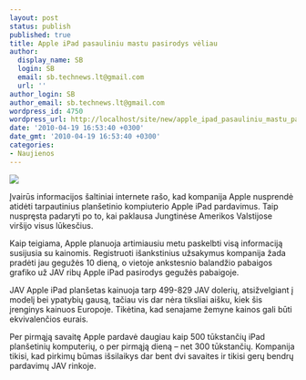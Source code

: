 ```yaml
---
layout: post
status: publish
published: true
title: Apple iPad pasauliniu mastu pasirodys vėliau
author:
  display_name: SB
  login: SB
  email: sb.technews.lt@gmail.com
  url: ''
author_login: SB
author_email: sb.technews.lt@gmail.com
wordpress_id: 4750
wordpress_url: http://localhost/site/new/apple_ipad_pasauliniu_mastu_pasirodys_veliau/
date: '2010-04-19 16:53:40 +0300'
date_gmt: '2010-04-19 16:53:40 +0300'
categories:
- Naujienos
---
```

<div class="imgright"><img src="http://t3.gstatic.com/images?q=tbn:pgRDaGlekoMfsM:http://www.pma-show.com/news_images/00668_apple-ipad-photo.jpg"  /></div>
<p>Įvairūs informacijos šaltiniai internete rašo, kad kompanija Apple nusprendė atidėti tarpautinius planšetinio kompiuterio Apple iPad pardavimus. Taip nuspręsta padaryti po to, kai paklausa Jungtinėse Amerikos Valstijose viršijo visus lūkesčius.</p>
<p>Kaip teigiama, Apple planuoja artimiausiu metu paskelbti visą informaciją susijusia su kainomis. Registruoti išankstinius užsakymus kompanija žada pradėti jau gegužės 10 dieną, o vietoje ankstesnio balandžio pabaigos grafiko už JAV ribų Apple iPad pasirodys gegužės pabaigoje.</p>
<p>JAV Apple iPad planšetas kainuoja tarp 499-829 JAV dolerių, atsižvelgiant į modelį bei ypatybių gausą, tačiau vis dar nėra tiksliai aišku, kiek šis įrenginys kainuos Europoje. Tikėtina, kad senajame žemyne kainos gali būti ekvivalenčios eurais.</p>
<p>Per pirmąją savaitę Apple pardavė daugiau kaip 500 tūkstančių iPad planšetinių komputerių, o per pirmąją dieną – net 300 tūkstančių. Kompanija tikisi, kad pirkimų būmas išsilaikys dar bent dvi savaites ir tikisi gerų bendrų pardavimų JAV rinkoje.<br /></p>
